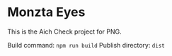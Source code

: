# Monzta Eyes

This is the Aich Check project for PNG.

Build command: `npm run build`
Publish directory: `dist`
